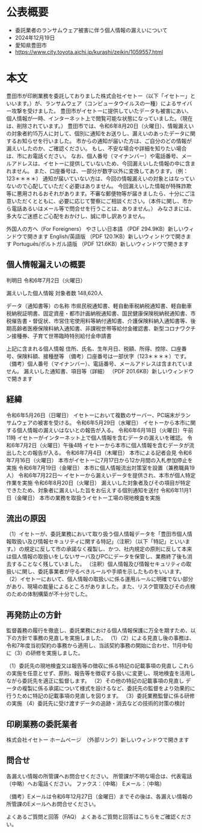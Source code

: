 # 公表概要
- 委託業者のランサムウェア被害に伴う個人情報の漏えいについて
- 2024年12月19日
- 愛知県豊田市
- https://www.city.toyota.aichi.jp/kurashi/zeikin/1059557.html

# 本文
豊田市が印刷業務を委託しておりました株式会社イセトー（以下「イセトー」といいます。）が、ランサムウェア（コンピュータウイルスの一種）によるサイバー攻撃を受けました。
豊田市がイセトーに提供していたデータも被害にあい、個人情報が一時、インターネット上で閲覧可能な状態になっていました。（現在は、削除されています。）
豊田市では、令和6年8月20日（火曜日）、情報漏えいの対象者約15万人に対して、個別に通知をお送りし、漏えいのあったデータに関するお知らせを行いました。
市からの通知が届いた方は、ご自分のどの情報が漏えいしたのか、ご確認ください。
もし、不安な場合や詳細を知りたい場合は、市にお電話ください。
なお、個人番号（マイナンバー）や電話番号、メールアドレスは、イセトーに提供していないため、今回漏えいした情報の中に含まれません。
また、口座番号は、一部分が数字以外に変換してあります。（例：123＊＊＊＊）
通知が届いていない方は、今回の情報漏えいの対象とはなっていないので心配していただく必要はありません。
今回漏えいした情報が特殊詐欺等に悪用されるおそれがあります。不審な郵便物等が届きましたら、十分にご注意いただくとともに、必要に応じて警察にご相談ください。（本件に関し、市から電話あるいはメール等で問合せを行うことは、ありません。）
みなさまには、多大なご迷惑とご心配をおかけし、誠に申し訳ありません。

外国人の方へ（For Foreigners）
やさしい日本語 （PDF 294.9KB）新しいウィンドウで開きます
English/英語版 （PDF 120.1KB）新しいウィンドウで開きます
Português/ポルトガル語版 （PDF 121.6KB）新しいウィンドウで開きます

## 個人情報漏えいの概要
判明日
令和6年7月2日（火曜日）

漏えいした個人情報
対象者数
148,620人

データ（通知書等）の名称
市県民税通知書、軽自動車税納税通知書、軽自動車税納税証明書、固定資産・都市計画納税通知書、国民健康保険税納税通知書、市税催告書・督促状、市営住宅使用料等納付通知書、介護保険料納入通知書等、後期高齢者医療保険料納入通知書、非課税世帯等給付金確認書、新型コロナワクチン接種券、子育て世帯臨時特別給付金申請書

上記に含まれる個人情報
住所、氏名、生年月日、税額、所得、控除、口座番号、保険料額、接種歴等
（備考）口座番号は一部伏字（123＊＊＊＊）です。
（備考）個人番号（マイナンバー）、電話番号、メールアドレスは含まれていません。
漏えいした通知書、項目等（詳細） （PDF 201.6KB）新しいウィンドウで開きます

## 経緯
令和6年5月26日（日曜日）
イセトーにおいて複数のサーバー、PC端末がランサムウェアの被害を受ける。
令和6年5月29日（水曜日）
イセトーから本市に関する個人情報の漏えいはないとの報告が入る。
令和6年6月18日（火曜日）午前11時
イセトーがインターネット上で個人情報を含むデータの漏えいを確認。
令和6年7月2日（火曜日）午後4時
イセトーから本市に個人情報を含むデータが流出したとの報告が入る。
令和6年7月4日（木曜日）
本市による記者会見
令和6年7月16日（火曜日）
本市がイセトーに7月17日から12か月間の入札参加停止を実施
令和6年7月19日（金曜日）
本市に個人情報流出対策室を設置（兼務職員19人）
令和6年7月22日～
イセトーから漏えいデータを提供され、本市が個人特定作業を実施
令和6年8月20日（火曜日）
漏えいした対象者及びその項目が特定できたため、対象者に漏えいした旨をお伝えする個別通知を送付
令和6年11月1日（金曜日）
本市の業務を取扱うイセトー工場の現地検査を実施

## 流出の原因
（1）イセトーが、委託業務において取り扱う個人情報データを「豊田市個人情報取扱い及び情報セキュリティに関する特記」（注釈）（以下「特記」といいます。）の規定に反して市の承諾なく複製し、かつ、社内規定の原則に反して本来は個人情報の取扱いをしないサーバ及びPCにデータを保管し、業務終了後も消去することなく残していました。
（注釈）個人情報及び情報セキュリティの取扱いに関し、委託事業者が守るべきルールや手順を示したものをいいます。
（2）イセトーにおいて、個人情報の取扱いに係る運用ルールに明確でない部分があり、現場の裁量によるところがありました。また、リスク管理及びその点検のための体制構築が不十分でした。

## 再発防止の方針
監督義務の履行を徹底し、委託業務における個人情報保護に万全を期すため、以下の方針で事務の見直しを実施しました。
（1）（2）による見直し後の事務は、令和7年度当初契約の事務から適用し、当該契約事務の開始に合わせ、11月中旬に（3）の研修を実施しました。

（1）委託先の現地検査又は報告等の徴収に係る特記の記載事項の見直し
これらの実施を任意とせず、原則、報告等を徴収する扱いに変更し、現地検査を活用しながら委託先を適正に監督します。
（2）その他の特記の記載事項の見直し
データの複製に係る承諾について様式を設けるなど、委託先の監督をより効果的に行うために特記の記載事項の見直しを図ります。
（3）委託業務監督に係る研修の実施
（4）委託先に受け渡すデータの追跡・消去などの技術的対策の検討

## 印刷業務の委託業者
株式会社イセトー ホームページ　（外部リンク）新しいウィンドウで開きます

## 問合せ
各漏えい情報の所管課へお問合せください。
所管課が不明な場合は、代表電話（中略）へお電話ください。
ファクス：（中略）
Eメール：（中略）

（備考）Eメールは令和6年12月27日（金曜日）までその後は、各漏えい情報の所管課のEメールへお問合せください。

よくあるご質問と回答（FAQ）
よくあるご質問と回答はこちらをご確認ください。
